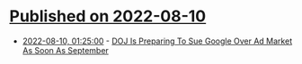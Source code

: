# [Published on 2022-08-10](index.md)

* [2022-08-10, 01:25:00](https://yro.slashdot.org/story/22/08/09/2229247/doj-is-preparing-to-sue-google-over-ad-market-as-soon-as-september?utm_source=rss1.0mainlinkanon&utm_medium=feed) - [DOJ Is Preparing To Sue Google Over Ad Market As Soon As September](https://yro.slashdot.org/story/22/08/09/2229247/doj-is-preparing-to-sue-google-over-ad-market-as-soon-as-september?utm_source=rss1.0mainlinkanon&utm_medium=feed)

